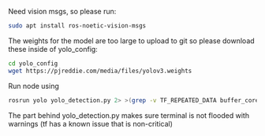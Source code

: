 Need vision msgs, so please run:
```bash
sudo apt install ros-noetic-vision-msgs
```

The weights for the model are too large to upload to git so please download these inside of yolo_config:

```bash
cd yolo_config
wget https://pjreddie.com/media/files/yolov3.weights
```

Run node using 

```bash
rosrun yolo yolo_detection.py 2> >(grep -v TF_REPEATED_DATA buffer_core)
```

The part behind yolo_detection.py makes sure terminal is not flooded with warnings (tf has a known issue that is non-critical)
